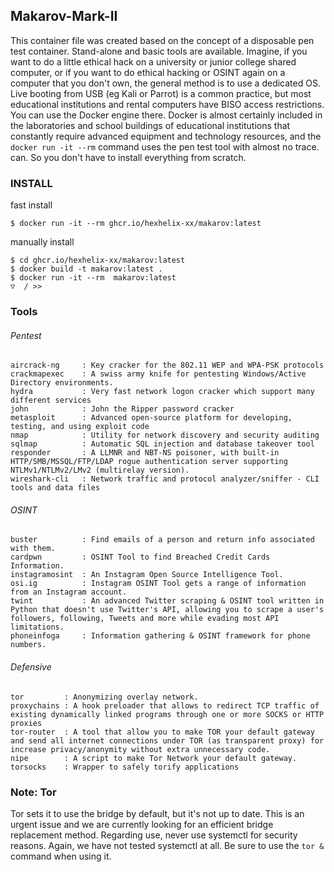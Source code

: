 ## Makarov-Mark-II
This container file was created based on the concept of a disposable pen test container. Stand-alone and basic tools are available. Imagine, if you want to do a little ethical hack on a university or junior college shared computer, or if you want to do ethical hacking or OSINT again on a computer that you don't own, the general method is to use a dedicated OS. Live booting from USB (eg Kali or Parrot) is a common practice, but most educational institutions and rental computers have BISO access restrictions. You can use the Docker engine there. Docker is almost certainly included in the laboratories and school buildings of educational institutions that constantly require advanced equipment and technology resources, and the `docker run -it --rm` command uses the pen test tool with almost no trace. can. So you don't have to install everything from scratch. 

### INSTALL
fast install
```shell
$ docker run -it --rm ghcr.io/hexhelix-xx/makarov:latest
```
manually install
```shell
$ cd ghcr.io/hexhelix-xx/makarov:latest
$ docker build -t makarov:latest .
$ docker run -it --rm  makarov:latest 
▽  / >>
```

### Tools
###### Pentest
```
aircrack-ng     : Key cracker for the 802.11 WEP and WPA-PSK protocols
crackmapexec    : A swiss army knife for pentesting Windows/Active Directory environments.
hydra           : Very fast network logon cracker which support many different services
john            : John the Ripper password cracker
metasploit      : Advanced open-source platform for developing, testing, and using exploit code
nmap            : Utility for network discovery and security auditing
sqlmap          : Automatic SQL injection and database takeover tool
responder       : A LLMNR and NBT-NS poisoner, with built-in HTTP/SMB/MSSQL/FTP/LDAP rogue authentication server supporting NTLMv1/NTLMv2/LMv2 (multirelay version).
wireshark-cli   : Network traffic and protocol analyzer/sniffer - CLI tools and data files
```
###### OSINT
```
buster          : Find emails of a person and return info associated with them.
cardpwn         : OSINT Tool to find Breached Credit Cards Information.
instagramosint  : An Instagram Open Source Intelligence Tool.
osi.ig          : Instagram OSINT Tool gets a range of information from an Instagram account.
twint           : An advanced Twitter scraping & OSINT tool written in Python that doesn't use Twitter's API, allowing you to scrape a user's followers, following, Tweets and more while evading most API limitations.
phoneinfoga     : Information gathering & OSINT framework for phone numbers.
```
###### Defensive
```
tor         : Anonymizing overlay network.
proxychains : A hook preloader that allows to redirect TCP traffic of existing dynamically linked programs through one or more SOCKS or HTTP proxies
tor-router  : A tool that allow you to make TOR your default gateway and send all internet connections under TOR (as transparent proxy) for increase privacy/anonymity without extra unnecessary code.
nipe        : A script to make Tor Network your default gateway.
torsocks    : Wrapper to safely torify applications
```
### Note: Tor
Tor sets it to use the bridge by default, but it's not up to date. This is an urgent issue and we are currently looking for an efficient bridge replacement method.
Regarding use, never use systemctl for security reasons. Again, we have not tested systemctl at all. Be sure to use the `tor &` command when using it. 
